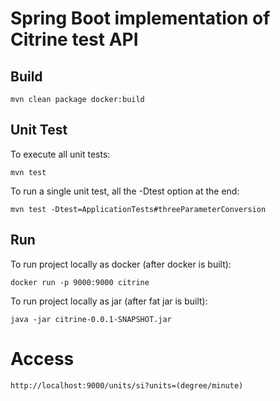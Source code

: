 # Spring Boot implementation of Citrine test API

## Build

```
mvn clean package docker:build
```

## Unit Test
To execute all unit tests:

```
mvn test
```

To run a single unit test, all the -Dtest option at the end:
```
mvn test -Dtest=ApplicationTests#threeParameterConversion
```

## Run

To run project locally as docker (after docker is built):

```
docker run -p 9000:9000 citrine
```

To run project locally as jar (after fat jar is built):
```
java -jar citrine-0.0.1-SNAPSHOT.jar
```

# Access

```
http://localhost:9000/units/si?units=(degree/minute)
```